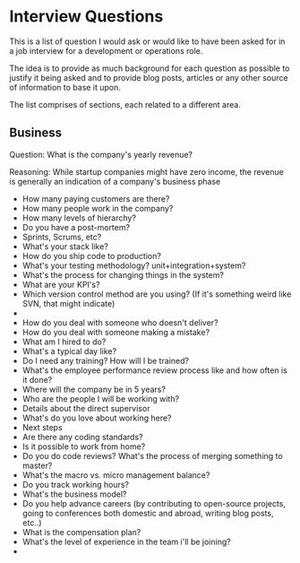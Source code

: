 # Interview Questions

This is a list of question I would ask or would like to have been asked for in a job interview for a development or operations role.

The idea is to provide as much background for each question as possible to justify it being asked and to provide blog posts, articles or any other source of information to base it upon.

The list comprises of sections, each related to a different area.

## Business

Question: What is the company's yearly revenue?

Reasoning: While startup companies might have zero income, the revenue is generally an indication of a company's business phase

* How many paying customers are there?
* How many people work in the company?
* How many levels of hierarchy?
* Do you have a post-mortem?
* Sprints, Scrums, etc?
* What's your stack like?
* How do you ship code to production?
* What's your testing methodology? unit+integration+system?
* What's the process for changing things in the system?
* What are your KPI's?
* Which version control method are you using? (If it's something weird like SVN, that might indicate)
* 
* How do you deal with someone who doesn't deliver?
* How do you deal with someone making a mistake?
* What am I hired to do?
* What's a typical day like?
* Do I need any training? How will I be trained?
* What's the employee performance review process like and how often is it done?
* Where will the company be in 5 years?
* Who are the people I will be working with?
* Details about the direct supervisor
* What's do you love about working here?
* Next steps
* Are there any coding standards?
* Is it possible to work from home?
* Do you do code reviews? What's the process of merging something to master?
* What's the macro vs. micro management balance?
* Do you track working hours?
* What's the business model?
* Do you help advance careers (by contributing to open-source projects, going to conferences both domestic and abroad, writing blog posts, etc..)
* What is the compensation plan?
* What's the level of experience in the team i'll be joining?
* 